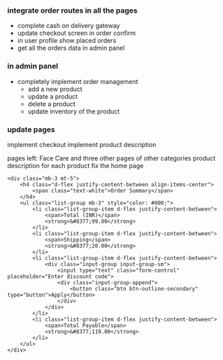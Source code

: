 ### integrate order routes in all the pages
- complete cash on delivery gateway
- update checkout screen in order confirm
- in user profile show placed orders
- get all the orders data in admin panel

### in admin panel
- completely implement order management
    - add a new product
    - update a product
    - delete a product
    - update inventory of the product

### update pages
implement checkout
implement product description

pages left:
Face Care and three other pages of other categories
product description for each product
fix the home page


    <div class="mb-3 mt-5">
        <h4 class="d-flex justify-content-between align-items-center">
            <span class="text-white">Order Summary</span>
        </h4>
        <ul class="list-group mb-3" style="color: #000;">
            <li class="list-group-item d-flex justify-content-between">
                <span>Total (INR)</span>
                <strong>&#8377;99.00</strong>
            </li>
            <li class="list-group-item d-flex justify-content-between">
                <span>Shipping</span>
                <strong>&#8377;20.00</strong>
            </li>
            <li class="list-group-item d-flex justify-content-between">
                <div class="input-group input-group-sm">
                    <input type="text" class="form-control" placeholder="Enter discount code">
                    <div class="input-group-append">
                        <button class="btn btn-outline-secondary" type="button">Apply</button>
                    </div>
                </div>
            </li>
            <li class="list-group-item d-flex justify-content-between">
                <span>Total Payable</span>
                <strong>&#8377;119.00</strong>
            </li>
        </ul>
    </div>